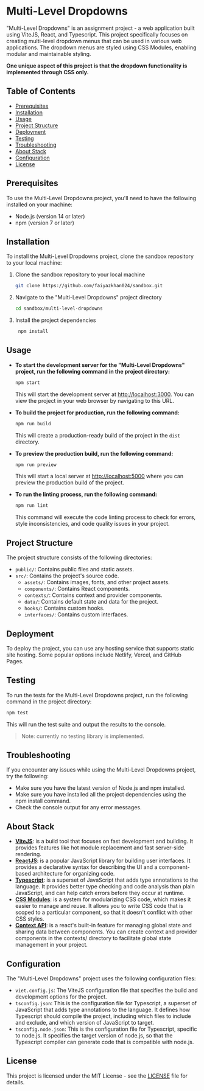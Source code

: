 # Multi-Level Dropdowns

"Multi-Level Dropdowns" is an assignment project - a web application built using ViteJS, React, and Typescript. This project specifically focuses on creating multi-level dropdown menus that can be used in various web applications. The dropdown menus are styled using CSS Modules, enabling modular and maintainable styling.

**One unique aspect of this project is that the dropdown functionality is implemented through CSS only.**

## Table of Contents

- [Prerequisites](#prerequisites)
- [Installation](#installation)
- [Usage](#usage)
- [Project Structure](#project-structure)
- [Deployment](#deployment)
- [Testing](#testing)
- [Troubleshooting](#troubleshooting)
- [About Stack](#about-stack)
- [Configuration](#configuration)
- [License](#license)

## Prerequisites

To use the Multi-Level Dropdowns project, you'll need to have the following installed on your machine:

- Node.js (version 14 or later)
- npm (version 7 or later)

## Installation

To install the Multi-Level Dropdowns project, clone the sandbox repository to your local machine:

1. Clone the sandbox repository to your local machine

   ```bash
   git clone https://github.com/faiyazkhan024/sandbox.git
   ```

2. Navigate to the "Multi-Level Dropdowns" project directory

   ```bash
   cd sandbox/multi-level-dropdowns
   ```

3. Install the project dependencies

   ```bash
    npm install
   ```

## Usage

- **To start the development server for the "Multi-Level Dropdowns" project, run the following command in the project directory:**

  ```bash
  npm start
  ```

  This will start the development server at <http://localhost:3000>. You can view the project in your web browser by navigating to this URL.

- **To build the project for production, run the following command:**

  ```bash
  npm run build
  ```

  This will create a production-ready build of the project in the `dist` directory.

- **To preview the production build, run the following command:**

  ```bash
  npm run preview
  ```

  This will start a local server at <http://localhost:5000> where you can preview the production build of the project.

- **To run the linting process, run the following command:**

  ```bash
  npm run lint
  ```

  This command will execute the code linting process to check for errors, style inconsistencies, and code quality issues in your project.

## Project Structure

The project structure consists of the following directories:

- `public/`: Contains public files and static assets.
- `src/`: Contains the project's source code.
  - `assets/`: Contains images, fonts, and other project assets.
  - `components/`: Contains React components.
  - `contexts/`: Contains context and provider components.
  - `data/`: Contains default state and data for the project.
  - `hooks/`: Contains custom hooks.
  - `interfaces/`: Contains custom interfaces.

## Deployment

To deploy the project, you can use any hosting service that supports static site hosting. Some popular options include Netlify, Vercel, and GitHub Pages.

## Testing

To run the tests for the Multi-Level Dropdowns project, run the following command in the project directory:

```bash
npm test
```

This will run the test suite and output the results to the console.

> Note: currently no testing library is implemented.

## Troubleshooting

If you encounter any issues while using the Multi-Level Dropdowns project, try the following:

- Make sure you have the latest version of Node.js and npm installed.
- Make sure you have installed all the project dependencies using the npm install command.
- Check the console output for any error messages.

## About Stack

- **[ViteJS](https://vitejs.dev/)**: is a build tool that focuses on fast development and building. It provides features like hot module replacement and fast server-side rendering.
- **[ReactJS](https://react.dev/)**: is a popular JavaScript library for building user interfaces. It provides a declarative syntax for describing the UI and a component-based architecture for organizing code.
- **[Typescript](https://www.typescriptlang.org/)**: is a superset of JavaScript that adds type annotations to the language. It provides better type checking and code analysis than plain JavaScript, and can help catch errors before they occur at runtime.
- **[CSS Modules](https://create-react-app.dev/docs/adding-a-css-modules-stylesheet/)**: is a system for modularizing CSS code, which makes it easier to manage and reuse. It allows you to write CSS code that is scoped to a particular component, so that it doesn't conflict with other CSS styles.
- **[Context API](https://react.dev/reference/react/createContext)**: is a react's built-in feature for managing global state and sharing data between components. You can create context and provider components in the contexts/ directory to facilitate global state management in your project.

## Configuration

The "Multi-Level Dropdowns" project uses the following configuration files:

- `viet.config.js`: The ViteJS configuration file that specifies the build and development options for the project.
- `tsconfig.json`: This is the configuration file for Typescript, a superset of JavaScript that adds type annotations to the language. It defines how Typescript should compile the project, including which files to include and exclude, and which version of JavaScript to target.
- `tsconfig.node.json`: This is the configuration file for Typescript, specific to node.js. It specifies the target version of node.js, so that the Typescript compiler can generate code that is compatible with node.js.

## License

This project is licensed under the MIT License - see the [LICENSE](./LICENSE) file for details.
